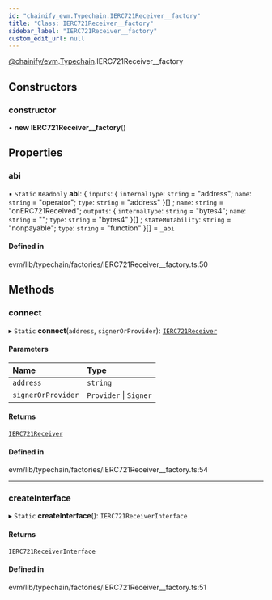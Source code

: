 ```yaml
---
id: "chainify_evm.Typechain.IERC721Receiver__factory"
title: "Class: IERC721Receiver__factory"
sidebar_label: "IERC721Receiver__factory"
custom_edit_url: null
---
```


[@chainify/evm](../modules/chainify_evm.md).[Typechain](../namespaces/chainify_evm.Typechain.md).IERC721Receiver__factory

## Constructors

### constructor

• **new IERC721Receiver__factory**()

## Properties

### abi

▪ `Static` `Readonly` **abi**: { `inputs`: { `internalType`: `string` = "address"; `name`: `string` = "operator"; `type`: `string` = "address" }[] ; `name`: `string` = "onERC721Received"; `outputs`: { `internalType`: `string` = "bytes4"; `name`: `string` = ""; `type`: `string` = "bytes4" }[] ; `stateMutability`: `string` = "nonpayable"; `type`: `string` = "function" }[] = `_abi`

#### Defined in

evm/lib/typechain/factories/IERC721Receiver__factory.ts:50

## Methods

### connect

▸ `Static` **connect**(`address`, `signerOrProvider`): [`IERC721Receiver`](../interfaces/chainify_evm.Typechain.IERC721Receiver.md)

#### Parameters

| Name | Type |
| :------ | :------ |
| `address` | `string` |
| `signerOrProvider` | `Provider` \| `Signer` |

#### Returns

[`IERC721Receiver`](../interfaces/chainify_evm.Typechain.IERC721Receiver.md)

#### Defined in

evm/lib/typechain/factories/IERC721Receiver__factory.ts:54

___

### createInterface

▸ `Static` **createInterface**(): `IERC721ReceiverInterface`

#### Returns

`IERC721ReceiverInterface`

#### Defined in

evm/lib/typechain/factories/IERC721Receiver__factory.ts:51
